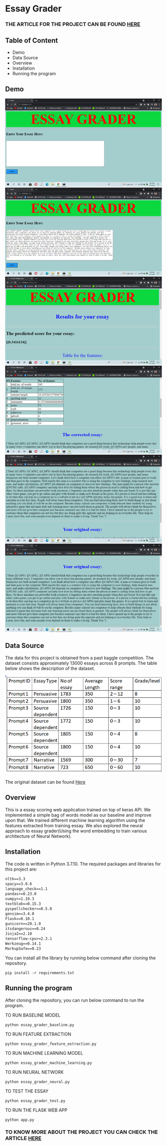 # Essay Grader

### THE ARTICLE FOR THE PROJECT CAN BE FOUND [HERE](https://rabintiwari45.github.io/portfolio_website3/post/project-3/)

## Table of Content
* Demo
* Data Source
* Overview
* Installation
* Running the program


## Demo
![image](https://github.com/rabintiwari45/Essay_Grader/blob/main/images/demo.png)
![image1](https://github.com/rabintiwari45/Essay_Grader/blob/main/images/demo1.png)
![image2](https://github.com/rabintiwari45/Essay_Grader/blob/main/images/demo2.png)
![image3](https://github.com/rabintiwari45/Essay_Grader/blob/main/images/demo3.png)
![image4](https://github.com/rabintiwari45/Essay_Grader/blob/main/images/demo4.png)
![image7](https://github.com/rabintiwari45/Essay_Grader/blob/main/images/demo7.png)

## Data Source
The data for this project is obtained from a past kaggle competition. The dataset consists approximately 13000 essays across 8 prompts.
The table below shows the description of the dataset.

![description](https://github.com/rabintiwari45/Essay_Grader/blob/main/images/essay_summary.png)

The original dataset can be found [Here](https://www.kaggle.com/c/asap-aes)

## Overview
This is a essay scoring web application trained on top of keras API. We implemented a simple bag of words model as our baseline and improve upon that.
We trained different machine learning algorithm using the features extracted from training essay. We also explored the neural approach to essay grader(Using the word embedding to train various architecture of Neural Network).

## Installation
The code is written in Python 3.7.10. The required packages and libraries for this project are:
```
nltk==3.3
spacy==3.0.6
language_check==1.1
pandas>=0.23.0
numpy>=1.19.3
textblob==0.15.3
pyspellchecker==0.5.0
gensim==3.4.0
Flask==0.10.1
gunicorn==20.1.0
itsdangerous==0.24
Jinja2==2.10
tensorflow-cpu>=2.3.1
Werkzeug==0.14.1
MarkupSafe==0.23
```
You can install all the library by running below command after cloning the repository.
```
pip install -r requirements.txt
```

## Running the program

After cloning the repository, you can run below command to run the program.

TO RUN BASELINE MODEL
```
python essay_grader_baseline.py
```
TO RUN FEATURE EXTRACTION
```
python essay_grader_feature_extraction.py
```
TO RUN MACHINE LEARNING MODEL
```
python essay_grader_machine_learning.py
```
TO RUN NEURAL NETWORK
```
python essay_grader_neural.py
```
TO TEST THE ESSAY
```
python essay_grader_test.py
```
TO RUN THE FLASK WEB APP
```
python app.py
```

### TO KNOW MORE ABOUT THE PROJECT YOU CAN CHECK THE ARTICLE [HERE](https://rabintiwari45.github.io/portfolio_website3/post/project-3/)




